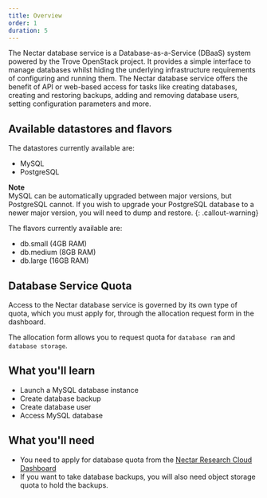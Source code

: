 ```yaml
---
title: Overview
order: 1
duration: 5
---
```


 The Nectar database service is a Database-as-a-Service (DBaaS) system powered by the Trove OpenStack project. It provides a simple interface to manage databases whilst hiding the underlying infrastructure requirements of configuring and running them. The Nectar database service offers the benefit of API or web-based access for tasks like creating databases, creating and restoring backups, adding and removing database users, setting configuration parameters and more.


## Available datastores and flavors

The datastores currently available are:
- MySQL
- PostgreSQL


**Note**  
MySQL can be automatically upgraded between major versions, but PostgreSQL cannot. If you wish to upgrade your PostgreSQL database to a newer major version, you will need to dump and restore.
{: .callout-warning}

The flavors currently available are:
- db.small (4GB RAM)
- db.medium (8GB RAM)
- db.large (16GB RAM)


## Database Service Quota

Access to the Nectar database service is governed by its own type of quota, which you must apply for, through the allocation request form in the dashboard.

The allocation form allows you to request quota for `database ram` and `database storage`.

## What you'll learn

- Launch a MySQL database instance
- Create database backup
- Create database user
- Access MySQL database

## What you'll need

-  You need to apply for database quota from the [Nectar Research Cloud Dashboard](https://dashboard.rc.nectar.org.au/)
-  If you want to take database backups, you will also need object storage quota to hold the backups.
